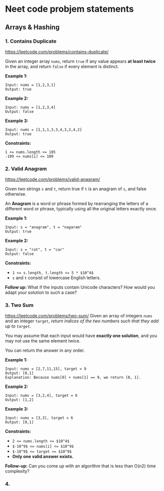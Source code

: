 

# Neet code probjem statements

## Arrays & Hashing

### 1. Contains Duplicate

https://leetcode.com/problems/contains-duplicate/

Given an integer array `nums`, return `true` if any value appears **at least twice** in the array, and return `false` if every element is distinct.

 

**Example 1:**
```
Input: nums = [1,2,3,1]
Output: true
```

**Example 2:**

```
Input: nums = [1,2,3,4]
Output: false
```

**Example 3:**
```
Input: nums = [1,1,1,3,3,4,3,2,4,2]
Output: true
```

**Constraints:**
```
1 <= nums.length <= 105
-109 <= nums[i] <= 109
```

### 2. Valid Anagram

https://leetcode.com/problems/valid-anagram/

Given two strings `s` and `t`, return true if `t` is an anagram of `s`, and false otherwise.

An **Anagram** is a word or phrase formed by rearranging the letters of a different word or phrase, typically using all the original letters exactly once.

 
**Example 1:**
```
Input: s = "anagram", t = "nagaram"
Output: true
```

**Example 2:**
```
Input: s = "rat", t = "car"
Output: false
```

**Constraints:**
- `1 <= s.length, t.length <= 5 * $10^4$`
- `s` and `t` consist of lowercase English letters.


**Follow up:** What if the inputs contain Unicode characters? How would you adapt your solution to such a case?

### 3. Two Sum

https://leetcode.com/problems/two-sum/
Given an array of integers `nums` and an integer `target`, *return indices of the two numbers such that they add up to `target`*.

You may assume that each input would have **exactly one solution**, and you may not use the same element twice.

You can return the answer in any order.

**Example 1:**
```
Input: nums = [2,7,11,15], target = 9
Output: [0,1]
Explanation: Because nums[0] + nums[1] == 9, we return [0, 1].
```

**Example 2:**
```
Input: nums = [3,2,4], target = 6
Output: [1,2]
```

**Example 3:**
```
Input: nums = [3,3], target = 6
Output: [0,1]
```

**Constraints:**
- `2 <= nums.length <= $10^4$`
- `$-10^9$ <= nums[i] <= $10^9$`
- `$-10^9$ <= target <= $10^9$`
- **Only one valid answer exists.**
 

**Follow-up:** Can you come up with an algorithm that is less than O(n2) time complexity?

### 4.